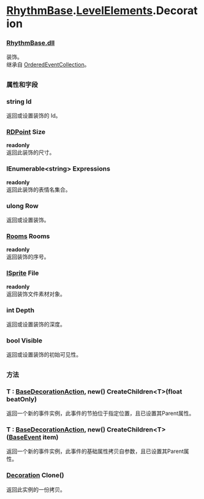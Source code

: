# [RhythmBase](../../RadiationTherapy.md).[LevelElements](../namespace/LevelElements.md).Decoration  


### [RhythmBase.dll](../assembly/RhythmBase.md)  
装饰。    
继承自 [OrderedEventCollection](../class/OrderedEventCollection.md)。  
  
##

### 属性和字段  
  


### string Id  
返回或设置装饰的 Id。    


### [RDPoint](../class/RDPoint.md) Size  

**readonly**  
返回此装饰的尺寸。    


### IEnumerable\<string\> Expressions  

**readonly**  
返回此装饰的表情名集合。    




### ulong Row  

返回或设置装饰。    


### [Rooms](../class/Rooms.md) Rooms  

**readonly**  
返回装饰的序号。    


### [ISprite](../interface/ISprite.md) File  

**readonly**  
返回装饰文件素材对象。    


### int Depth  
返回或设置装饰的深度。    


### bool Visible  
返回或设置装饰的初始可见性。    
  
##

### 方法  
  




### T : [BaseDecorationAction](../class/BaseDecorationAction.md), new() CreateChildren\<T\>(float beatOnly)  

返回一个新的事件实例，此事件的节拍位于指定位置，且已设置其Parent属性。    




### T : [BaseDecorationAction](../class/BaseDecorationAction.md), new() CreateChildren\<T\>([BaseEvent](../class/BaseEvent.md) item)  

返回一个新的事件实例，此事件的基础属性拷贝自参数，且已设置其Parent属性。    


### [Decoration](../class/Decoration.md) Clone()  
返回此实例的一份拷贝。  